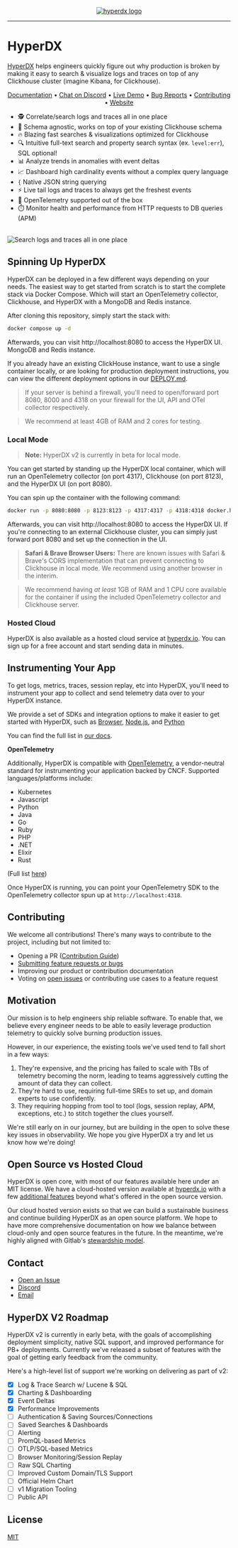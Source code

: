 <p align="center">
  <a href="https://hyperdx.io">
    <picture>
      <source media="(prefers-color-scheme: dark)" srcset="./.github/images/logo_dark.png#gh-dark-mode-only">
      <img alt="hyperdx logo" src="./.github/images/logo_light.png#gh-light-mode-only">
    </picture>
  </a>
</p>

---

# HyperDX

[HyperDX](https://hyperdx.io) helps engineers quickly figure out why production
is broken by making it easy to search & visualize logs and traces on top of any
Clickhouse cluster (imagine Kibana, for Clickhouse).

<p align="center">
  <a href="https://www.hyperdx.io/docs/v2/">Documentation</a> • <a href="https://hyperdx.io/discord">Chat on Discord</a>  • <a href="https://play.hyperdx.io/search">Live Demo</a>  • <a href="https://github.com/hyperdxio/hyperdx/issues/new">Bug Reports</a> • <a href="./CONTRIBUTING.md">Contributing</a> • <a href="https://hyperdx.io/v2">Website</a>
</p>

- 🕵️ Correlate/search logs and traces all in one place
- 📝 Schema agnostic, works on top of your existing Clickhouse schema
- 🔥 Blazing fast searches & visualizations optimized for Clickhouse
- 🔍 Intuitive full-text search and property search syntax (ex. `level:err`),
  SQL optional!
- 📊 Analyze trends in anomalies with event deltas
- 📈 Dashboard high cardinality events without a complex query language
- `{` Native JSON string querying
- ⚡ Live tail logs and traces to always get the freshest events
- 🔭 OpenTelemetry supported out of the box
- ⏱️ Monitor health and performance from HTTP requests to DB queries (APM)

<br/>
<img alt="Search logs and traces all in one place" src="./.github/images/search_splash.png" title="Search logs and traces all in one place">

## Spinning Up HyperDX

HyperDX can be deployed in a few different ways depending on your needs. The
easiest way to get started from scratch is to start the complete stack via
Docker Compose. Which will start an OpenTelemetry collector, Clickhouse, and
HyperDX with a MongoDB and Redis instance.

After cloning this repository, simply start the stack with:

```bash
docker compose up -d
```

Afterwards, you can visit http://localhost:8080 to access the HyperDX UI.
MongoDB and Redis instance.

If you already have an existing ClickHouse instance, want to use a single
container locally, or are looking for production deployment instructions, you
can view the different deployment options in our [DEPLOY.md](/DEPLOY.md).

> If your server is behind a firewall, you'll need to open/forward port 8080,
> 8000 and 4318 on your firewall for the UI, API and OTel collector
> respectively.

> We recommend at least 4GB of RAM and 2 cores for testing.

### Local Mode

> **Note:** HyperDX v2 is currently in beta for local mode.

You can get started by standing up the HyperDX local container, which will run
an OpenTelemetry collector (on port 4317), Clickhouse (on port 8123), and the
HyperDX UI (on port 8080).

You can spin up the container with the following command:

```bash
docker run -p 8080:8080 -p 8123:8123 -p 4317:4317 -p 4318:4318 docker.hyperdx.io/hyperdx/hyperdx-local:2-beta
```

Afterwards, you can visit http://localhost:8080 to access the HyperDX UI. If
you're connecting to an external Clickhouse cluster, you can simply just forward
port 8080 and set up the connection in the UI.

> **Safari & Brave Browser Users:** There are known issues with Safari & Brave's
> CORS implementation that can prevent connecting to Clickhouse in local mode.
> We recommend using another browser in the interim.

> We recommend having _at least_ 1GB of RAM and 1 CPU core available for the
> container if using the included OpenTelemetry collector and Clickhouse server.

### Hosted Cloud

HyperDX is also available as a hosted cloud service at
[hyperdx.io](https://hyperdx.io). You can sign up for a free account and start
sending data in minutes.

## Instrumenting Your App

To get logs, metrics, traces, session replay, etc into HyperDX, you'll need to
instrument your app to collect and send telemetry data over to your HyperDX
instance.

We provide a set of SDKs and integration options to make it easier to get
started with HyperDX, such as
[Browser](https://www.hyperdx.io/docs/install/browser),
[Node.js](https://www.hyperdx.io/docs/install/javascript), and
[Python](https://www.hyperdx.io/docs/install/python)

You can find the full list in [our docs](https://www.hyperdx.io/docs).

**OpenTelemetry**

Additionally, HyperDX is compatible with
[OpenTelemetry](https://opentelemetry.io/), a vendor-neutral standard for
instrumenting your application backed by CNCF. Supported languages/platforms
include:

- Kubernetes
- Javascript
- Python
- Java
- Go
- Ruby
- PHP
- .NET
- Elixir
- Rust

(Full list [here](https://opentelemetry.io/docs/instrumentation/))

Once HyperDX is running, you can point your OpenTelemetry SDK to the
OpenTelemetry collector spun up at `http://localhost:4318`.

## Contributing

We welcome all contributions! There's many ways to contribute to the project,
including but not limited to:

- Opening a PR ([Contribution Guide](./CONTRIBUTING.md))
- [Submitting feature requests or bugs](https://github.com/hyperdxio/hyperdx/issues/new)
- Improving our product or contribution documentation
- Voting on [open issues](https://github.com/hyperdxio/hyperdx/issues) or
  contributing use cases to a feature request

## Motivation

Our mission is to help engineers ship reliable software. To enable that, we
believe every engineer needs to be able to easily leverage production telemetry
to quickly solve burning production issues.

However, in our experience, the existing tools we've used tend to fall short in
a few ways:

1. They're expensive, and the pricing has failed to scale with TBs of telemetry
   becoming the norm, leading to teams aggressively cutting the amount of data
   they can collect.
2. They're hard to use, requiring full-time SREs to set up, and domain experts
   to use confidently.
3. They requiring hopping from tool to tool (logs, session replay, APM,
   exceptions, etc.) to stitch together the clues yourself.

We're still early on in our journey, but are building in the open to solve these
key issues in observability. We hope you give HyperDX a try and let us know how
we're doing!

## Open Source vs Hosted Cloud

HyperDX is open core, with most of our features available here under an MIT
license. We have a cloud-hosted version available at
[hyperdx.io](https://hyperdx.io) with a few
[additional features](https://www.hyperdx.io/docs/oss-vs-cloud) beyond what's
offered in the open source version.

Our cloud hosted version exists so that we can build a sustainable business and
continue building HyperDX as an open source platform. We hope to have more
comprehensive documentation on how we balance between cloud-only and open source
features in the future. In the meantime, we're highly aligned with Gitlab's
[stewardship model](https://handbook.gitlab.com/handbook/company/stewardship/).

## Contact

- [Open an Issue](https://github.com/hyperdxio/hyperdx/issues/new)
- [Discord](https://discord.gg/FErRRKU78j)
- [Email](mailto:support@hyperdx.io)

## HyperDX V2 Roadmap

HyperDX v2 is currently in early beta, with the goals of accomplishing
deployment simplicity, native SQL support, and improved performance for PB+
deployments. Currently we've released a subset of features with the goal of
getting early feedback from the community.

Here's a high-level list of support we're working on delivering as part of v2:

- [x] Log & Trace Search w/ Lucene & SQL
- [x] Charting & Dashboarding
- [x] Event Deltas
- [x] Performance Improvements
- [ ] Authentication & Saving Sources/Connections
- [ ] Saved Searches & Dashboards
- [ ] Alerting
- [ ] PromQL-based Metrics
- [ ] OTLP/SQL-based Metrics
- [ ] Browser Monitoring/Session Replay
- [ ] Raw SQL Charting
- [ ] Improved Custom Domain/TLS Support
- [ ] Official Helm Chart
- [ ] v1 Migration Tooling
- [ ] Public API

## License

[MIT](/LICENSE)
